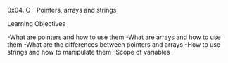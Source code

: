 0x04. C - Pointers, arrays and strings

Learning Objectives

-What are pointers and how to use them
-What are arrays and how to use them
-What are the differences between pointers and arrays
-How to use strings and how to manipulate them
-Scope of variables
